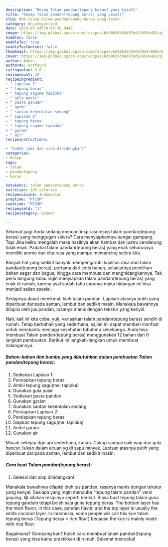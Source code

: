 ```yaml
---
description: "Resep Talam pandan(tepung beras) yang Lezat}"
title: "Resep Talam pandan(tepung beras) yang Lezat}"
slug: 896-resep-talam-pandantepung-beras-yang-lezat
category: Uncategorized
date: 2023-03-24T20:08:39.844Z
image: https://img-global.cpcdn.com/recipes/6d98636d34d07ed9/680x482cq70/talam-pandantepung-beras-foto-resep-utama.jpg
hideToc: false
enableToc: true
enableTocContent: false
thumbnail: https://img-global.cpcdn.com/recipes/6d98636d34d07ed9/680x482cq70/talam-pandantepung-beras-foto-resep-utama.jpg
cover: https://img-global.cpcdn.com/recipes/6d98636d34d07ed9/680x482cq70/talam-pandantepung-beras-foto-resep-utama.jpg
author: Admin
authorAv: notfound
ratingvalue: 3.6
reviewcount: 22
recipeingredient:
- " Lapisan 1"
- " tepung beras"
- " tepung sagume tapioka"
- " gula pasir"
- " pasta pandan"
- " garm"
- " santan kekentalan sedang"
- " Lapisan 2"
- " tepung beras"
- " tepung sagume tapioka"
- " garam"
- " air"
recipeinstructions:

- "Sudah jadi dan siap dihidangkan!"
categories:
- Resep
tags:
- talam
- pandantepung
- beras

katakunci: talam pandantepung beras 
nutrition: 105 calories
recipecuisine: Indonesian
preptime: "PT15M"
cooktime: "PT45M"
recipeyield: "1"
recipecategory: Dinner

---
```



Selamat pagi Anda sedang mencari inspirasi resep talam pandan(tepung beras) yang menggugah selera? Cara menyiapkannya sangat gampang. Tapi Jika keliru mengolah maka hasilnya akan hambar dan justru cenderung tidak enak. Padahal talam pandan(tepung beras) yang enak seharusnya memiliki aroma dan cita rasa yang mampu memancing selera kita.


Banyak hal yang sedikit banyak mempengaruhi kualitas rasa dari talam pandan(tepung beras), pertama dari jenis bahan, selanjutnya pemilihan bahan segar dan bagus, hingga cara membuat dan menghidangkannya. Tak perlu bingung kalau ingin menyiapkan talam pandan(tepung beras) yang enak di rumah, karena asal sudah tahu caranya maka hidangan ini bisa menjadi sajian spesial.

Sedapnya dapat menikmati kuih talam pandan. Lapisan atasnya putih yang diperbuat daripada santan, lembut dan sedikit masin. Manakala bawahnya dilapisi oleh jus pandan, rasanya manis dengan tekstur yang kenyal.


Nah, kali ini kita coba, yuk, variasikan talam pandan(tepung beras) sendiri di rumah. Tetap berbahan yang sederhana, sajian ini dapat memberi manfaat untuk membantu menjaga kesehatan tubuhmu sekeluarga. Anda bisa membuat Talam pandan(tepung beras) menggunakan 12 bahan dan 0 langkah pembuatan. Berikut ini langkah-langkah untuk membuat hidangannya.

<!--inarticleads1-->

##### Bahan-bahan dan bumbu yang dibutuhkan dalam pembuatan Talam pandan(tepung beras):

1. Sediakan  Lapisan 1:
1. Persiapkan  tepung beras
1. Ambil  tepung sagu(me: tapioka)
1. Gunakan  gula pasir
1. Sediakan  pasta pandan
1. Gunakan  garàm
1. Gunakan  santan kekentalan sedang
1. Persiapkan  Lapisan 2:
1. Persiapkan  tepung beras
1. Siapkan  tepung sagu(me: tapioka)
1. Ambil  garam
1. Gunakan  air


Masak sekejap dgn api sederhana, kacau. Cukup sampai naik wap dan gula hancur. Isikan dalam acuan yg di sapu minyak. Lapisan atasnya putih yang diperbuat daripada santan, lembut dan sedikit masin. 

<!--inarticleads2-->

##### Cara buat Talam pandan(tepung beras):


1. Selesai dan siap dihidangkan!

Manakala bawahnya dilapisi oleh jus pandan, rasanya manis dengan tekstur yang kenyal. Sesiapa yang ingin mencuba &#34;tepung talam pandan&#34; versi goyang. 😂 silakan resipinya seperti berikut. Biasa buat tepung talam guna tepung gandum tetapi boleh saja guna tepung beras. The bottom layer has the main flavor, in this case, pandan flavor, and the top layer is usually the white coconut layer. In Indonesia, some people will call this kue talam tepung beras (Tepung beras = rice flour) because the kue is mainly made with rice flour. 

Bagaimana? Gampang kan? Itulah cara membuat talam pandan(tepung beras) yang bisa kamu praktikkan di rumah. Selamat mencoba!

